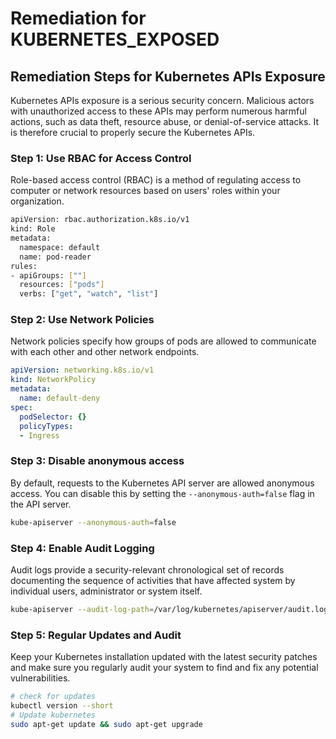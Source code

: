 # Remediation for KUBERNETES_EXPOSED

## Remediation Steps for Kubernetes APIs Exposure

Kubernetes APIs exposure is a serious security concern. Malicious actors with unauthorized access to these APIs may perform numerous harmful actions, such as data theft, resource abuse, or denial-of-service attacks. It is therefore crucial to properly secure the Kubernetes APIs.

### Step 1: Use RBAC for Access Control
Role-based access control (RBAC) is a method of regulating access to computer or network resources based on users' roles within your organization.
```bash
apiVersion: rbac.authorization.k8s.io/v1
kind: Role
metadata:
  namespace: default
  name: pod-reader
rules:
- apiGroups: [""]
  resources: ["pods"]
  verbs: ["get", "watch", "list"]
```
### Step 2: Use Network Policies
Network policies specify how groups of pods are allowed to communicate with each other and other network endpoints.
```yaml
apiVersion: networking.k8s.io/v1
kind: NetworkPolicy
metadata:
  name: default-deny
spec:
  podSelector: {}
  policyTypes:
  - Ingress
```
### Step 3: Disable anonymous access
By default, requests to the Kubernetes API server are allowed anonymous access. You can disable this by setting the `--anonymous-auth=false` flag in the API server.
```bash
kube-apiserver --anonymous-auth=false
```
### Step 4: Enable Audit Logging
Audit logs provide a security-relevant chronological set of records documenting the sequence of activities that have affected system by individual users, administrator or system itself.
```bash
kube-apiserver --audit-log-path=/var/log/kubernetes/apiserver/audit.log
```
### Step 5: Regular Updates and Audit
Keep your Kubernetes installation updated with the latest security patches and make sure you regularly audit your system to find and fix any potential vulnerabilities.
```bash
# check for updates
kubectl version --short
# Update kubernetes
sudo apt-get update && sudo apt-get upgrade
```